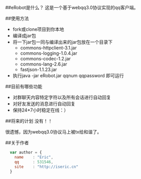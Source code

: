 ##eRobot是什么？
这是一个基于webqq3.0协议实现的qq客户端。

##使用方法
* fork或clone项目到你本地
* 编译成jar包
* 将一下jar包一同与编译出来的jar包放在一个目录下
    * commons-httpclient-3.1.jar
    * commons-logging-1.0.4.jar
    * commons-codec-1.2.jar
    * commons-lang-2.6.jar
    * fastjson-1.1.23.jar
* 执行java -jar eRobot.jar qqnum qqpassword 即可运行
 

##目前有哪些功能
* 对群聊天内容特定字符以及所有会话进行自动回复
* 对好友发送的消息进行自动回复
* 保持24*7小时稳定在线：）


##将来的计划
没有！！

很遗憾，因为webqq3.0协议马上被tx给和谐了。


##关于作者
```javascript
  var author = {
    name    : "Eric",
    qq      : 531546,
    site    : "http://iseric.cn"
  }
```

